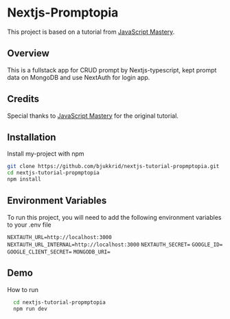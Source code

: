 # Nextjs-Promptopia

This project is based on a tutorial from [JavaScript Mastery](https://www.youtube.com/watch?v=wm5gMKuwSYk&t=11581s).

## Overview

This is a fullstack app for CRUD prompt by Nextjs-typescript, kept prompt data on MongoDB and use NextAuth for login app.


## Credits

Special thanks to [JavaScript Mastery](https://www.youtube.com/watch?v=wm5gMKuwSYk&t=11581s) for the original tutorial.

## Installation

Install my-project with npm

```bash
git clone https://github.com/bjukkrid/nextjs-tutorial-propmptopia.git
cd nextjs-tutorial-propmptopia
npm install
```
    
## Environment Variables

To run this project, you will need to add the following environment variables to your .env file

`NEXTAUTH_URL=http://localhost:3000`
`NEXTAUTH_URL_INTERNAL=http://localhost:3000`
`NEXTAUTH_SECRET=`
`GOOGLE_ID=`
`GOOGLE_CLIENT_SECRET=`
`MONGODB_URI=`


## Demo

How to run

```bash
  cd nextjs-tutorial-propmptopia
  npm run dev
```
